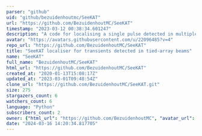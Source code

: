 ```yaml
---
parser: "github"
uid: "github/bezuidenhoutmc/SeeKAT"
url: "https://github.com/BezuidenhoutMC/SeeKAT"
timestamp: "2023-03-12 00:38:34.601247"
description: "A code for localising a single pulse detected in multiple interferometer beams."
avatar: "https://avatars.githubusercontent.com/u/22096485?v=4"
repo_url: "https://github.com/BezuidenhoutMC/SeeKAT"
title: "SeeKAT localiser for transients detected in tied-array beams"
name: "SeeKAT"
full_name: "BezuidenhoutMC/SeeKAT"
html_url: "https://github.com/BezuidenhoutMC/SeeKAT"
created_at: "2020-01-13T15:08:17Z"
updated_at: "2023-03-01T09:48:54Z"
clone_url: "https://github.com/BezuidenhoutMC/SeeKAT.git"
size: 275
stargazers_count: 6
watchers_count: 6
language: "Python"
subscribers_count: 2
owner: {"html_url": "https://github.com/BezuidenhoutMC", "avatar_url": "https://avatars.githubusercontent.com/u/22096485?v=4", "login": "BezuidenhoutMC", "type": "User"}
date: "2024-03-16 14:20:34.817705"
---
```

